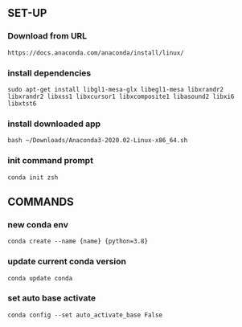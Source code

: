 ## SET-UP
### Download from URL
    https://docs.anaconda.com/anaconda/install/linux/
### install dependencies
    sudo apt-get install libgl1-mesa-glx libegl1-mesa libxrandr2 libxrandr2 libxss1 libxcursor1 libxcomposite1 libasound2 libxi6 libxtst6   
### install downloaded app
    bash ~/Downloads/Anaconda3-2020.02-Linux-x86_64.sh
### init command prompt
    conda init zsh


## COMMANDS
### new conda env
    conda create --name {name} {python=3.8}
### update current conda version
    conda update conda
    
### set auto base activate
    conda config --set auto_activate_base False
